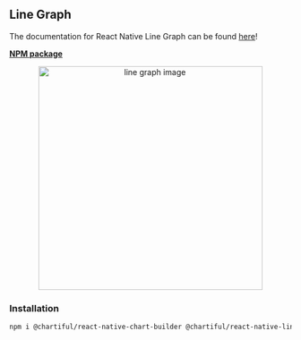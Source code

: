 ## Line Graph

The documentation for React Native Line Graph can be found [here](https://chartiful.io/react-native/line-graph)!

**[NPM package](https://www.npmjs.com/package/@chartiful/react-native-line-graph)**

<p align="center">
  <img src="https://seanwatters.io/images/@chartiful-react-native-line-graph.png" height="400px" alt="line graph image">
</p>

### Installation

```bash
npm i @chartiful/react-native-chart-builder @chartiful/react-native-line-graph
```
